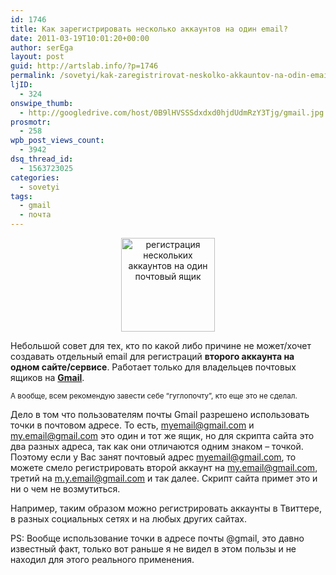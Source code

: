 ```yaml
---
id: 1746
title: Как зарегистрировать несколько аккаунтов на один email?
date: 2011-03-19T10:01:20+00:00
author: serEga
layout: post
guid: http://artslab.info/?p=1746
permalink: /sovetyi/kak-zaregistrirovat-neskolko-akkauntov-na-odin-email/
ljID:
  - 324
onswipe_thumb:
  - http://googledrive.com/host/0B9lHVSSSdxdxd0hjdUdmRzY3Tjg/gmail.jpg
prosmotr:
  - 258
wpb_post_views_count:
  - 3942
dsq_thread_id:
  - 1563723025
categories:
  - sovetyi
tags:
  - gmail
  - почта
---
```

<center>
  <img src="http://artslab.info/wp-content/uploads/gmail-300x123.jpg" alt="регистрация нескольких аккаунтов на один почтовый ящик" title="gmail" width="150" class="alignnone size-medium wp-image-1747" />
</center>

Небольшой совет для тех, кто по какой либо причине не может/хочет создавать отдельный email для регистраций **второго аккаунта на одном сайте/сервисе**. Работает только для владельцев почтовых ящиков на **[Gmail](http://mail.google.com)**.

<small>А вообще, всем рекомендую завести себе &#8220;гуглопочту&#8221;, кто еще это не сделал.</small>

Дело в том что пользователям почты Gmail разрешено использовать точки в почтовом адресе. То есть, myemail@gmail.com и my.email@gmail.com это один и тот же ящик, но для скрипта сайта это два разных адреса, так как они отличаются одним знаком &#8211; точкой. Поэтому если у Вас занят почтовый адрес myemail@gmail.com, то можете смело регистрировать второй аккаунт на my.email@gmail.com, третий на m.y.email@gmail.com и так далее. Скрипт сайта примет это и ни о чем не возмутиться.

Например, таким образом можно регистрировать аккаунты в Твиттере, в разных социальных сетях и на любых других сайтах.

PS: Вообще использование точки в адресе почты @gmail, это давно известный факт, только вот раньше я не видел в этом пользы и не находил для этого реального применения.